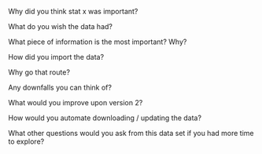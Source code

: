 Why did you think stat x was important?

What do you wish the data had?  

What piece of information is the most important?  Why?

How did you import the data?

Why go that route?  

Any downfalls you can think of?  

What would you improve upon version 2?

How would you automate downloading / updating the data?

What other questions would you ask from this data set if you had more time to explore?